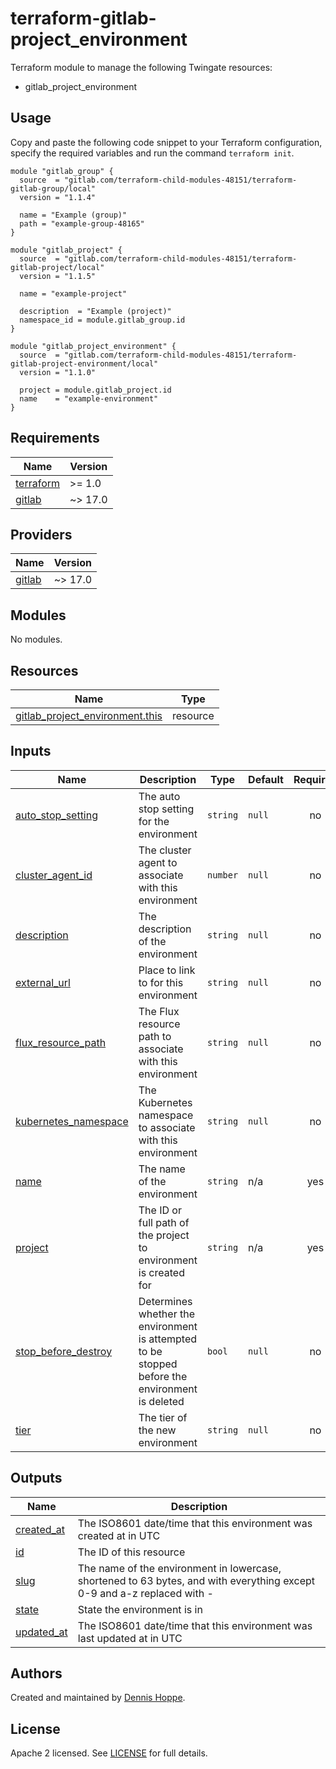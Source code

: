 # terraform-gitlab-project_environment

Terraform module to manage the following Twingate resources:

* gitlab_project_environment

## Usage

Copy and paste the following code snippet to your Terraform configuration,
specify the required variables and run the command `terraform init`.

```hcl
module "gitlab_group" {
  source  = "gitlab.com/terraform-child-modules-48151/terraform-gitlab-group/local"
  version = "1.1.4"

  name = "Example (group)"
  path = "example-group-48165"
}

module "gitlab_project" {
  source  = "gitlab.com/terraform-child-modules-48151/terraform-gitlab-project/local"
  version = "1.1.5"

  name = "example-project"

  description  = "Example (project)"
  namespace_id = module.gitlab_group.id
}

module "gitlab_project_environment" {
  source  = "gitlab.com/terraform-child-modules-48151/terraform-gitlab-project-environment/local"
  version = "1.1.0"

  project = module.gitlab_project.id
  name    = "example-environment"
}
```

<!-- BEGIN_TF_DOCS -->
## Requirements

| Name | Version |
|------|---------|
| <a name="requirement_terraform"></a> [terraform](#requirement\_terraform) | >= 1.0 |
| <a name="requirement_gitlab"></a> [gitlab](#requirement\_gitlab) | ~> 17.0 |

## Providers

| Name | Version |
|------|---------|
| <a name="provider_gitlab"></a> [gitlab](#provider\_gitlab) | ~> 17.0 |

## Modules

No modules.

## Resources

| Name | Type |
|------|------|
| [gitlab_project_environment.this](https://registry.terraform.io/providers/gitlabhq/gitlab/latest/docs/resources/project_environment) | resource |

## Inputs

| Name | Description | Type | Default | Required |
|------|-------------|------|---------|:--------:|
| <a name="input_auto_stop_setting"></a> [auto\_stop\_setting](#input\_auto\_stop\_setting) | The auto stop setting for the environment | `string` | `null` | no |
| <a name="input_cluster_agent_id"></a> [cluster\_agent\_id](#input\_cluster\_agent\_id) | The cluster agent to associate with this environment | `number` | `null` | no |
| <a name="input_description"></a> [description](#input\_description) | The description of the environment | `string` | `null` | no |
| <a name="input_external_url"></a> [external\_url](#input\_external\_url) | Place to link to for this environment | `string` | `null` | no |
| <a name="input_flux_resource_path"></a> [flux\_resource\_path](#input\_flux\_resource\_path) | The Flux resource path to associate with this environment | `string` | `null` | no |
| <a name="input_kubernetes_namespace"></a> [kubernetes\_namespace](#input\_kubernetes\_namespace) | The Kubernetes namespace to associate with this environment | `string` | `null` | no |
| <a name="input_name"></a> [name](#input\_name) | The name of the environment | `string` | n/a | yes |
| <a name="input_project"></a> [project](#input\_project) | The ID or full path of the project to environment is created for | `string` | n/a | yes |
| <a name="input_stop_before_destroy"></a> [stop\_before\_destroy](#input\_stop\_before\_destroy) | Determines whether the environment is attempted to be stopped before the environment is deleted | `bool` | `null` | no |
| <a name="input_tier"></a> [tier](#input\_tier) | The tier of the new environment | `string` | `null` | no |

## Outputs

| Name | Description |
|------|-------------|
| <a name="output_created_at"></a> [created\_at](#output\_created\_at) | The ISO8601 date/time that this environment was created at in UTC |
| <a name="output_id"></a> [id](#output\_id) | The ID of this resource |
| <a name="output_slug"></a> [slug](#output\_slug) | The name of the environment in lowercase, shortened to 63 bytes, and with everything except 0-9 and a-z replaced with - |
| <a name="output_state"></a> [state](#output\_state) | State the environment is in |
| <a name="output_updated_at"></a> [updated\_at](#output\_updated\_at) | The ISO8601 date/time that this environment was last updated at in UTC |
<!-- END_TF_DOCS -->

## Authors

Created and maintained by [Dennis Hoppe](https://gitlab.com/dhoppeIT).

## License

Apache 2 licensed. See [LICENSE](LICENSE) for full details.
